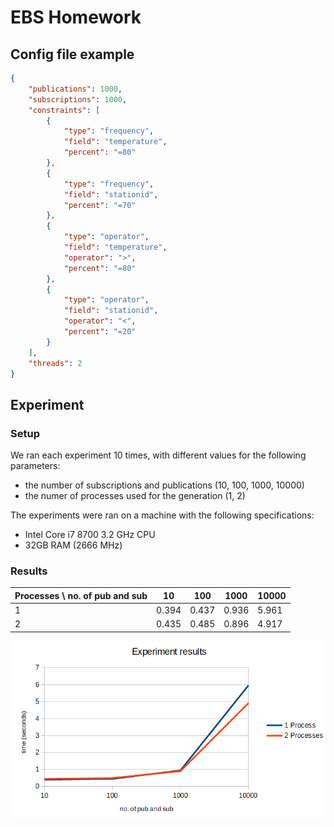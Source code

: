# EBS Homework

## Config file example

```json
{
    "publications": 1000,
    "subscriptions": 1000,
    "constraints": [
        {
            "type": "frequency",
            "field": "temperature",
            "percent": "=80"
        },
        {
            "type": "frequency",
            "field": "stationid",
            "percent": "=70"
        },
        {
            "type": "operator",
            "field": "temperature",
            "operator": ">",
            "percent": "=80"
        },
        {
            "type": "operator",
            "field": "stationid",
            "operator": "<",
            "percent": "=20"
        }
    ],
    "threads": 2
}
```

## Experiment

### Setup

We ran each experiment 10 times, with different values for the following parameters:

- the number of subscriptions and publications (10, 100, 1000, 10000)
- the numer of processes used for the generation (1, 2)

The experiments were ran on a machine with the following specifications:

- Intel Core i7 8700 3.2 GHz CPU
- 32GB RAM (2666 MHz)

### Results

| Processes \\ no. of pub and sub | 10                 | 100                 | 1000               | 10000             |
|---------------------------------|--------------------|---------------------|--------------------|-------------------|
| 1                               | 0.394              | 0.437               | 0.936              | 5.961             |
| 2                               | 0.435              | 0.485               | 0.896              | 4.917             |

<p align="center">
  <img src="img/results.png" alt="results">
</p>